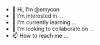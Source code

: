 - 👋 Hi, I’m @emycon
- 👀 I’m interested in ...
- 🌱 I’m currently learning ...
- 💞️ I’m looking to collaborate on ...
- 📫 How to reach me ...

<!---
emycon/emycon is a ✨ special ✨ repository because its `README.md` (this file) appears on your GitHub profile.
You can click the Preview link to take a look at your changes.
--->
